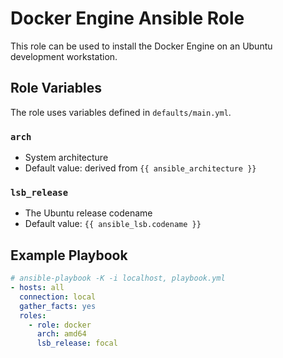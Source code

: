# Docker Engine Ansible Role

This role can be used to install the Docker Engine on an Ubuntu development workstation.

## Role Variables

The role uses variables defined in `defaults/main.yml`.

### `arch`

- System architecture
- Default value: derived from `{{ ansible_architecture }}`

### `lsb_release`

- The Ubuntu release codename
- Default value: `{{ ansible_lsb.codename }}`

## Example Playbook

```yml
# ansible-playbook -K -i localhost, playbook.yml
- hosts: all
  connection: local
  gather_facts: yes
  roles:
    - role: docker
      arch: amd64
      lsb_release: focal
```
